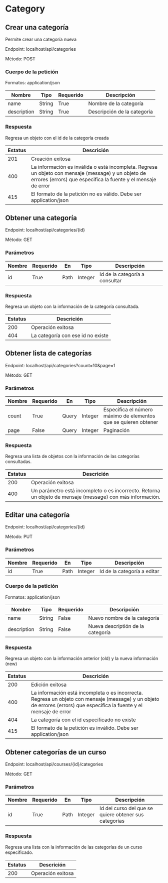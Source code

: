 # Category

## Crear una categoría

Permite crear una categoría nueva

Endpoint: localhost/api/categories

Método: POST

### Cuerpo de la petición

Formatos: application/json

| Nombre      | Tipo   | Requerido | Descripción                 |
| ----------- | ------ | --------- | --------------------------- |
| name        | String | True      | Nombre de la categoría      |
| description | String | True      | Descripción de la categoría |

### Respuesta

Regresa un objeto con el id de la categoría creada

| Estatus | Descrición                                                                                                                                                           |
| ------- | -------------------------------------------------------------------------------------------------------------------------------------------------------------------- |
| 201     | Creación exitosa                                                                                                                                                     |
| 400     | La información es inválida o está incompleta. Regresa un objeto con mensaje (message) y un objeto de errores (errors) que especifica la fuente y el mensaje de error |
| 415     | El formato de la petición no es válido. Debe ser application/json                                                                                                    |

## Obtener una categoría

Endpoint: localhost/api/categories/{id}

Método: GET

### Parámetros

| Nombre | Requerido | En   | Tipo    | Descripción                    |
| ------ | --------- | ---- | ------- | ------------------------------ |
| id     | True      | Path | Integer | Id de la categoría a consultar |

### Respuesta

Regresa un objeto con la información de la categoría consultada.

| Estatus | Descrición                        |
| ------- | --------------------------------- |
| 200     | Operación exitosa                 |
| 404     | La categoría con ese id no existe |

## Obtener lista de categorías

Endpoint: localhost/api/categories?count=10&page=1

Método: GET

### Parámetros

| Nombre | Requerido | En    | Tipo    | Descripción                                                     |
| ------ | --------- | ----- | ------- | --------------------------------------------------------------- |
| count  | True      | Query | Integer | Especifica el número máximo de elementos que se quieren obtener |
| page   | False     | Query | Integer | Paginación                                                      |

### Respuesta

Regresa una lista de objetos con la información de las categorías consultadas.

| Estatus | Descrición                                                                                                |
| ------- | --------------------------------------------------------------------------------------------------------- |
| 200     | Operación exitosa                                                                                         |
| 400     | Un parámetro está incompleto o es incorrecto. Retorna un objeto de mensaje (message) con más información. |

## Editar una categoría

Endpoint: localhost/api/categories/{id}

Método: PUT

### Parámetros

| Nombre | Requerido | En   | Tipo    | Descripción                 |
| ------ | --------- | ---- | ------- | --------------------------- |
| id     | True      | Path | Integer | Id de la categoría a editar |

### Cuerpo de la petición

Formatos: application/json

| Nombre      | Tipo   | Requerido | Descripción                       |
| ----------- | ------ | --------- | --------------------------------- |
| name        | String | False     | Nuevo nombre de la categoría      |
| description | String | False     | Nueva descriptión de la categoría |

### Respuesta

Regresa un objeto con la información anterior (old) y la nueva información (new)

| Estatus | Descrición                                                                                                                                                             |
| ------- | ---------------------------------------------------------------------------------------------------------------------------------------------------------------------- |
| 200     | Edición exitosa                                                                                                                                                        |
| 400     | La información está incompleta o es incorrecta. Regresa un objeto con mensaje (message) y un objeto de errores (errors) que especifica la fuente y el mensaje de error |
| 404     | La categoría con el id especificado no existe                                                                                                                          |
| 415     | El formato de la petición es inválido. Debe ser application/json                                                                                                       |

## Obtener categorías de un curso

Endpoint: localhost/api/courses/{id}/categories

Método: GET

### Parámetros

| Nombre | Requerido | En   | Tipo    | Descripción                                           |
| ------ | --------- | ---- | ------- | ----------------------------------------------------- |
| id     | True      | Path | Integer | Id del curso del que se quiere obtener sus categorías |

### Respuesta

Regresa una lista con la información de las categorías de un curso especificado.

| Estatus | Descrición        |
| ------- | ----------------- |
| 200     | Operación exitosa |
